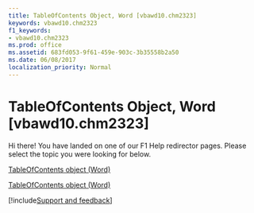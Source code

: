 ```yaml
---
title: TableOfContents Object, Word [vbawd10.chm2323]
keywords: vbawd10.chm2323
f1_keywords:
- vbawd10.chm2323
ms.prod: office
ms.assetid: 683fd053-9f61-459e-903c-3b35558b2a50
ms.date: 06/08/2017
localization_priority: Normal
---
```



# TableOfContents Object, Word [vbawd10.chm2323]

Hi there! You have landed on one of our F1 Help redirector pages. Please select the topic you were looking for below.

[TableOfContents object (Word)](https://msdn.microsoft.com/library/629a03c1-ae97-649d-7ec4-25210b4b9ecd%28Office.15%29.aspx)

[TableOfContents object (Word)](https://msdn.microsoft.com/library/44f3bb54-e8b0-d94d-31ed-b33099e8b048%28Office.15%29.aspx)

[!include[Support and feedback](~/includes/feedback-boilerplate.md)]